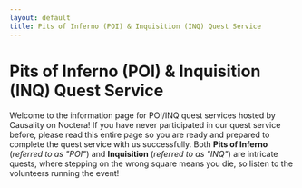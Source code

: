```yaml
---
layout: default
title: Pits of Inferno (POI) & Inquisition (INQ) Quest Service
---
```



# Pits of Inferno (POI) & Inquisition (INQ) Quest Service

Welcome to the information page for POI/INQ quest services hosted by Causality on Noctera! If you have never participated in our quest service before, please read this entire page so you are ready and prepared to complete the quest service with us successfully. Both **Pits of Inferno** (_referred to as "POI"_) and **Inquisition** (_referred to as "INQ"_) are intricate quests, where stepping on the wrong square means you die, so listen to the volunteers running the event!
